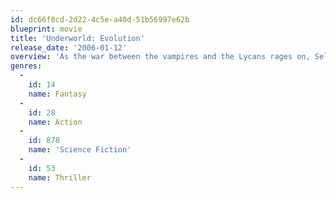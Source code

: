 ```yaml
---
id: dc66f0cd-2d22-4c5e-a40d-51b56997e62b
blueprint: movie
title: 'Underworld: Evolution'
release_date: '2006-01-12'
overview: 'As the war between the vampires and the Lycans rages on, Selene, a former member of the Death Dealers (an elite vampire special forces unit that hunts werewolves), and Michael, the werewolf hybrid, work together in an effort to unlock the secrets of their respective bloodlines.'
genres:
  -
    id: 14
    name: Fantasy
  -
    id: 28
    name: Action
  -
    id: 878
    name: 'Science Fiction'
  -
    id: 53
    name: Thriller
---
```

